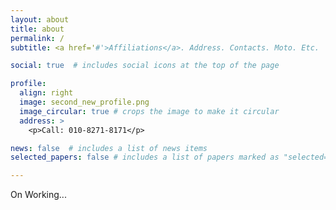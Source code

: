 ```yaml
---
layout: about
title: about
permalink: /
subtitle: <a href='#'>Affiliations</a>. Address. Contacts. Moto. Etc.

social: true  # includes social icons at the top of the page

profile:
  align: right
  image: second_new_profile.png
  image_circular: true # crops the image to make it circular
  address: >
    <p>Call: 010-8271-8171</p>    

news: false  # includes a list of news items
selected_papers: false # includes a list of papers marked as "selected={true}"

---
```


On Working...
